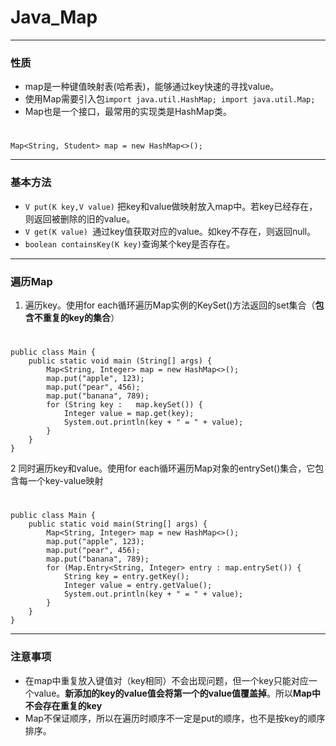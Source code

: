 # Java_Map
---
### 性质
* map是一种键值映射表(哈希表)，能够通过key快速的寻找value。
* 使用Map需要引入包``import java.util.HashMap;
import java.util.Map;``
* Map也是一个接口，最常用的实现类是HashMap类。
#
	Map<String, Student> map = new HashMap<>();

---
### 基本方法
* ``V put(K key,V value)`` 把key和value做映射放入map中。若key已经存在，则返回被删除的旧的value。
* ``V get(K value) ``通过key值获取对应的value。如key不存在，则返回null。
* ``boolean containsKey(K key)``查询某个key是否存在。


---
### 遍历Map
1. 遍历key。使用for each循环遍历Map实例的KeySet()方法返回的set集合（**包含不重复的key的集合**）
#	
	public class Main {
        public static void main	(String[] args) {
        	Map<String, Integer> map = new HashMap<>();
        	map.put("apple", 123);
        	map.put("pear", 456);
        	map.put("banana", 789);
        	for (String key : 	map.keySet()) {
            	Integer value = map.get(key);
            	System.out.println(key + " = " + value);
        	}
      	}
    }

2 同时遍历key和value。使用for each循环遍历Map对象的entrySet()集合，它包含每一个key-value映射
# 
	public class Main {
    	public static void main(String[] args) {
        	Map<String, Integer> map = new HashMap<>();
        	map.put("apple", 123);
        	map.put("pear", 456);
        	map.put("banana", 789);
        	for (Map.Entry<String, Integer> entry : map.entrySet()) {
            	String key = entry.getKey();
            	Integer value = entry.getValue();
            	System.out.println(key + " = " + value);
        	}
    	}
	}

---
### 注意事项
* 在map中重复放入键值对（key相同）不会出现问题，但一个key只能对应一个value。**新添加的key的value值会将第一个的value值覆盖掉**。所以**Map中不会存在重复的key**
* Map不保证顺序，所以在遍历时顺序不一定是put的顺序，也不是按key的顺序排序。

 